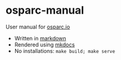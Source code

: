 # osparc-manual

User manual for [osparc.io]

- Written in [markdown]
- Rendered using [mkdocs]
- No installations: ``make build; make serve``
  

[osparc.io]:https://osparc.io/
[markdown]:https://www.markdownguide.org/getting-started/
[mkdocs]:https://www.mkdocs.org/